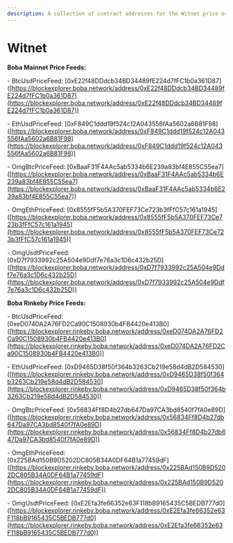 ```yaml
---
description: A collection of contract addresses for the Witnet price oracles on Boba
---
```


# Witnet

**Boba Mainnet Price Feeds:**

&#x20;   \- BtcUsdPriceFeed: \[0xE22f48DDdcb34BD34489fE224d7fFC1b0a361D87]\([https://blockexplorer.boba.network/address/0xE22f48DDdcb34BD34489fE224d7fFC1b0a361D87](https://blockexplorer.boba.network/address/0xE22f48DDdcb34BD34489fE224d7fFC1b0a361D87))

&#x20;   \- EthUsdPriceFeed: \[0xF849C1ddd19f524c12A043556fAa5602a6B81F98]\([https://blockexplorer.boba.network/address/0xF849C1ddd19f524c12A043556fAa5602a6B81F98](https://blockexplorer.boba.network/address/0xF849C1ddd19f524c12A043556fAa5602a6B81F98))

&#x20;   \- OmgBtcPriceFeed: \[0xBaaF31F4AAc5ab5334b6E239a83bf4E855C55ea7]\([https://blockexplorer.boba.network/address/0xBaaF31F4AAc5ab5334b6E239a83bf4E855C55ea7](https://blockexplorer.boba.network/address/0xBaaF31F4AAc5ab5334b6E239a83bf4E855C55ea7))

&#x20;   \- OmgEthPriceFeed: \[0x8555fF5b5A370FEF73Ce723b3fFfC57c161a1945]\([https://blockexplorer.boba.network/address/0x8555fF5b5A370FEF73Ce723b3fFfC57c161a1945](https://blockexplorer.boba.network/address/0x8555fF5b5A370FEF73Ce723b3fFfC57c161a1945))

&#x20;   \- OmgUsdtPriceFeed: \[0xD7f7933992c25A504e9Ddf7e76a3c1D6c432b25D]\([https://blockexplorer.boba.network/address/0xD7f7933992c25A504e9Ddf7e76a3c1D6c432b25D](https://blockexplorer.boba.network/address/0xD7f7933992c25A504e9Ddf7e76a3c1D6c432b25D))

**Boba Rinkeby Price Feeds:**

&#x20;   \- BtcUsdPriceFeed: \[0xeD074DA2A76FD2Ca90C1508930b4FB4420e413B0]\([https://blockexplorer.rinkeby.boba.network/address/0xeD074DA2A76FD2Ca90C1508930b4FB4420e413B0](https://blockexplorer.rinkeby.boba.network/address/0xeD074DA2A76FD2Ca90C1508930b4FB4420e413B0))

&#x20;   \- EthUsdPriceFeed: \[0xD9465D38f50f364b3263Cb219e58d4dB2D584530]\([https://blockexplorer.rinkeby.boba.network/address/0xD9465D38f50f364b3263Cb219e58d4dB2D584530](https://blockexplorer.rinkeby.boba.network/address/0xD9465D38f50f364b3263Cb219e58d4dB2D584530))

&#x20;   \- OmgBtcPriceFeed: \[0x56834Ff8D4b27db647Da97CA3bd8540f7fA0e89D]\([https://blockexplorer.rinkeby.boba.network/address/0x56834Ff8D4b27db647Da97CA3bd8540f7fA0e89D](https://blockexplorer.rinkeby.boba.network/address/0x56834Ff8D4b27db647Da97CA3bd8540f7fA0e89D))

&#x20;   \- OmgEthPriceFeed: \[0x225BAd150B9D5202DC805B34A0DF64B1a77459dF]\([https://blockexplorer.rinkeby.boba.network/address/0x225BAd150B9D5202DC805B34A0DF64B1a77459dF](https://blockexplorer.rinkeby.boba.network/address/0x225BAd150B9D5202DC805B34A0DF64B1a77459dF))

&#x20;   \- OmgUsdtPriceFeed: \[0xE2Efa3fe66352e63F118bB9165435C5BEDB777d0]\([https://blockexplorer.rinkeby.boba.network/address/0xE2Efa3fe66352e63F118bB9165435C5BEDB777d0](https://blockexplorer.rinkeby.boba.network/address/0xE2Efa3fe66352e63F118bB9165435C5BEDB777d0))

